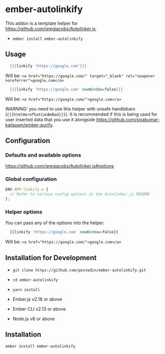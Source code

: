 # ember-autolinkify

This addon is a template helper for https://github.com/gregjacobs/Autolinker.js.


* `ember install ember-autolinkify`

## Usage

```handlebars
  {{{linkify 'https://google.com'}}}
```
Will be: `<a href="https://google.com/" target="_blank" rel="noopener noreferrer">google.com</a>`

```handlebars
  {{{linkify 'https://google.com' newWindow=false}}}
```
Will be: `<a href="https://google.com/">google.com</a>`

*WARNING:* you need to use this helper with unsafe handlebars (`{{{htmlHereThatCanBeBad}}}`). It is recommended if this is being used for user inserted data that you use it alongside https://github.com/sivakumar-kailasam/ember-purify.

## Configuration

### Defaults and available options

https://github.com/gregjacobs/Autolinker.js#options

### Global configuration
```js
ENV.APP.linkify = {
  // Refer to various config options in the Autolinker.js README
};
```

### Helper options

You can pass any of the options into the helper.

```handlebars
  {{linkify 'https://google.com' newWindow=false}}
```
Will be: `<a href="https://google.com/">google.com</a>`

## Installation for Development

* `git clone https://github.com/postedin/ember-autolinkify.git`
* `cd ember-autolinkify`
* `yarn install`

* Ember.js v2.18 or above
* Ember CLI v2.13 or above
* Node.js v8 or above


Installation
------------------------------------------------------------------------------

```
ember install ember-autolinkify
```

